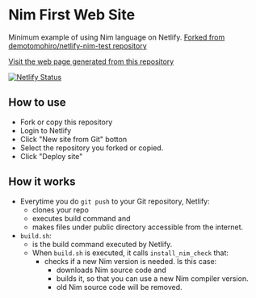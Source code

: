 # Nim First Web Site
Minimum example of using Nim language on Netlify. [Forked from demotomohiro/netlify-nim-test repository](https://github.com/demotomohiro/netlify-nim-test)

[Visit the web page generated from this repository](https://nim-first-website.netlify.com/)

[![Netlify Status](https://api.netlify.com/api/v1/badges/cc03b0e4-abff-47f1-99f3-0fc806270d36/deploy-status)](https://app.netlify.com/sites/nim-first-website/deploys)

## How to use
* Fork or copy this repository
* Login to Netlify
* Click "New site from Git" botton
* Select the repository you forked or copied.
* Click "Deploy site"

## How it works
- Everytime you do ``git push`` to your Git repository, Netlify:
  - clones your repo
  - executes build command and
  - makes files under public directory accessible from the internet.
- ``build.sh``:
  - is the build command executed by Netlify.
  - When ``build.sh`` is executed, it calls ``install_nim_check`` that:
    - checks if a new Nim version is needed. Is this case:
      - downloads Nim source code and
      - builds it, so that you can use a new Nim compiler version.
      - old Nim source code will be removed.